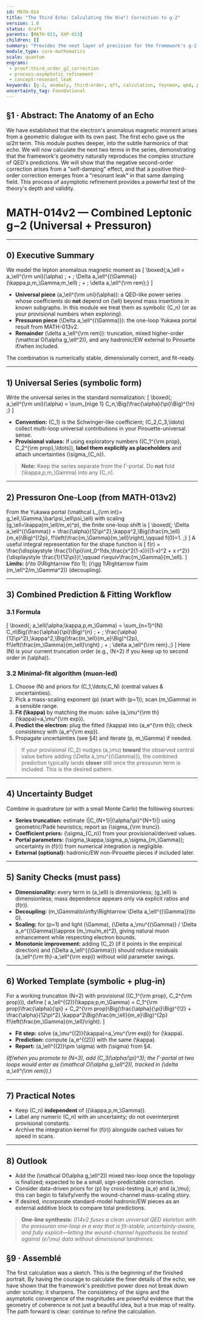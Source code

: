```yaml
---
id: MATH-014
title: "The Third Echo: Calculating the O(α³) Correction to g-2"
version: 1.0
status: draft
parents: [MATH-013, XXP-013]
children: []
summary: "Provides the next layer of precision for the framework's g-2 calculation. This module models the third-order self-interaction of a lepton as a 'resonant leak' in the second-order 'self-damping' field. It derives the geometric coefficient for the O(α³) term, demonstrating the framework's ability to generate a full perturbative series that asymptotically approaches experimental reality."
module_type: core-mathematics
scale: quantum
engrams:
 - proof:third_order_g2_correction
 - process:asymptotic_refinement
 - concept:resonant_leak
keywords: [g-2, anomaly, third-order, qft, calculation, feynman, qed, precision]
uncertainty_tag: Foundational
---
```

## §1 · Abstract: The Anatomy of an Echo
We have established that the electron's anomalous magnetic moment arises from a geometric dialogue with its own past. The first echo gave us the α/2π term. This module pushes deeper, into the subtle harmonics of that echo. We will now calculate the next two terms in the series, demonstrating that the framework's geometry naturally reproduces the complex structure of QED's predictions. We will show that the negative second-order correction arises from a "self-damping" effect, and that a positive third-order correction emerges from a "resonant leak" in that same damping field. This process of asymptotic refinement provides a powerful test of the theory's depth and validity.

# MATH-014v2 — Combined Leptonic g−2 (Universal + Pressuron)
---

## 0) Executive Summary

We model the lepton anomalous magnetic moment as
[
\boxed{;a_\ell = a_\ell^{\rm uni}(\alpha) ; + ; \Delta a_\ell^{(\Gamma)}(\kappa,p,m_\Gamma;m_\ell) ; + ; \delta a_\ell^{\rm rem};}
]

* **Universal piece** (a_\ell^{\rm uni}(\alpha)): a QED-like power series whose coefficients do **not** depend on (\ell) beyond mass insertions in known subgraphs. In this module we treat them as symbolic (C_n) (or as your provisional numbers when exploring).
* **Pressuron piece** (\Delta a_\ell^{(\Gamma)}): the one-loop Yukawa portal result from MATH-013v2.
* **Remainder** (\delta a_\ell^{\rm rem}): truncation, mixed higher-order (\mathcal O(\alpha g_\ell^2)), and any hadronic/EW external to Pirouette if/when included.

The combination is numerically stable, dimensionally correct, and fit-ready.

---

## 1) Universal Series (symbolic form)

Write the universal series in the standard normalization:
[
\boxed{; a_\ell^{\rm uni}(\alpha) = \sum_{n\ge 1} C_n,\Big(\frac{\alpha}{\pi}\Big)^{!n} ;}
]

* **Convention:** (C_1) is the Schwinger-like coefficient; (C_2,C_3,\ldots) collect multi-loop universal contributions in your Pirouette-universal sense.
* **Provisional values:** If using exploratory numbers ((C_1^{\rm prop}, C_2^{\rm prop},\ldots)), **label them explicitly as placeholders** and attach uncertainties (\sigma_{C_n}).

> **Note:** Keep the series separate from the Γ-portal. Do **not** fold (\kappa,p,m_\Gamma) into any (C_n).

---

## 2) Pressuron One-Loop (from MATH-013v2)

From the Yukawa portal (\mathcal L_{\rm int}= g_\ell,\Gamma,\bar\psi_\ell\psi_\ell) with scaling (g_\ell=\kappa(m_\ell/m_e)^p), the finite one-loop shift is
[
\boxed{; \Delta a_\ell^{(\Gamma)} = \frac{\alpha}{12\pi^2},\kappa^2,\Big(\frac{m_\ell}{m_e}\Big)^{!2p}, f!\left(\frac{m_\Gamma}{m_\ell}\right),\qquad f(0)=1. ;}
]
A useful integral representation for the shape function is
[
f(r) = \frac{\displaystyle \frac{1}{\pi}\int_0^1!dx,\frac{x^2(1-x)}{(1-x)^2 + x r^2}}{\displaystyle \frac{1}{12\pi}}!,\qquad r\equiv\frac{m_\Gamma}{m_\ell}.
]
**Limits:** (r\to 0\Rightarrow f\to 1); (r\gg 1\Rightarrow f\sim (m_\ell^2/m_\Gamma^2)) (decoupling).

---

## 3) Combined Prediction & Fitting Workflow

### 3.1 Formula

[
\boxed{; a_\ell(\alpha;\kappa,p,m_\Gamma) = \sum_{n=1}^{N} C_n\Big(\frac{\alpha}{\pi}\Big)^{n} ; + ; \frac{\alpha}{12\pi^2},\kappa^2,\Big(\frac{m_\ell}{m_e}\Big)^{2p}, f!\left(\frac{m_\Gamma}{m_\ell}\right) ; + ; \delta a_\ell^{\rm rem}.;}
]
Here (N) is your current truncation order (e.g., (N=2) if you keep up to second order in (\alpha)).

### 3.2 Minimal-fit algorithm (muon-led)

1. Choose (N) and priors for (C_1,\ldots,C_N) (central values & uncertainties).
2. Pick a mass-scaling exponent (p) (start with (p=1)); scan (m_\Gamma) in a sensible range.
3. **Fit (\kappa)** by matching the muon: solve (a_\mu^{\rm th}(\kappa)=a_\mu^{\rm exp}).
4. **Predict the electron:** plug the fitted (\kappa) into (a_e^{\rm th}); check consistency with (a_e^{\rm exp}).
5. Propagate uncertainties (see §4) and iterate (p, m_\Gamma) if needed.

> If your provisional (C_2) nudges (a_\mu) **toward** the observed central value before adding (\Delta a_\mu^{(\Gamma)}), the combined prediction typically lands **closer** still once the pressuron term is included. This is the desired pattern.

---

## 4) Uncertainty Budget

Combine in quadrature (or with a small Monte Carlo) the following sources:

* **Series truncation:** estimate (|C_{N+1}|(\alpha/\pi)^{N+1}|) using geometric/Padé heuristics; report as (\sigma_{\rm trunc}).
* **Coefficient priors:** (\sigma_{C_n}) from your provisional/derived values.
* **Portal parameters:** (\sigma_\kappa,\sigma_p,\sigma_{m_\Gamma}); uncertainty in (f(r)) from numerical integration is negligible.
* **External (optional):** hadronic/EW non-Pirouette pieces if included later.

---

## 5) Sanity Checks (must pass)

* **Dimensionality:** every term in (a_\ell) is dimensionless; (g_\ell) is dimensionless; mass dependence appears only via explicit ratios and (f(r)).
* **Decoupling:** (m_\Gamma\to\infty\Rightarrow \Delta a_\ell^{(\Gamma)}\to 0).
* **Scaling:** for (p=1) and light (\Gamma), (\Delta a_\mu^{(\Gamma)} / \Delta a_e^{(\Gamma)}\approx (m_\mu/m_e)^2), giving natural muon enhancement while respecting electron bounds.
* **Monotonic improvement:** adding (C_2) (if it points in the empirical direction) and (\Delta a_\ell^{(\Gamma)}) should reduce residuals (a_\ell^{\rm th}-a_\ell^{\rm exp}) without wild parameter swings.

---

## 6) Worked Template (symbolic + plug-in)

For a working truncation (N=2) with provisional ((C_1^{\rm prop}, C_2^{\rm prop})), define
[
a_\ell^{(2)}(\kappa;p,m_\Gamma) = C_1^{\rm prop}\frac{\alpha}{\pi} + C_2^{\rm prop}\Big(\frac{\alpha}{\pi}\Big)^{!2} + \frac{\alpha}{12\pi^2},\kappa^2\Big(\frac{m_\ell}{m_e}\Big)^{2p} f!\left(\frac{m_\Gamma}{m_\ell}\right).
]

* **Fit step:** solve (a_\mu^{(2)}(\kappa)=a_\mu^{\rm exp}) for (\kappa).
* **Prediction:** compute (a_e^{(2)}) with the same (\kappa).
* **Report:** (a_\ell^{(2)}\pm \sigma) with (\sigma) from §4.

*(If/when you promote to (N=3), add (C_3(\alpha/\pi)^3); the Γ-portal at two loops would enter as (\mathcal O(\alpha g_\ell^2)), tracked in (\delta a_\ell^{\rm rem}).)*

---

## 7) Practical Notes

* Keep (C_n) **independent** of ((\kappa,p,m_\Gamma)).
* Label any numeric (C_n) with an uncertainty; do not overinterpret provisional constants.
* Archive the integration kernel for (f(r)) alongside cached values for speed in scans.

---

## 8) Outlook

* Add the (\mathcal O(\alpha g_\ell^2)) mixed two-loop once the topology is finalized; expected to be a small, sign-predictable correction.
* Consider data-driven priors for (p) by cross-testing (a_e) and (a_\mu); this can begin to falsify/verify the wound-channel mass-scaling story.
* If desired, incorporate standard-model hadronic/EW pieces as an external additive block to compare total predictions.

> **One-line synthesis:** *014v2 fuses a clean universal QED skeleton with the pressuron one-loop in a way that is fit-stable, uncertainty-aware, and fully explicit—letting the wound-channel hypothesis be tested against (e/\mu) data without dimensional landmines.*


## §9 · Assemblé
The first calculation was a sketch. This is the beginning of the finished portrait. By having the courage to calculate the finer details of the echo, we have shown that the framework's predictive power does not break down under scrutiny; it sharpens. The consistency of the signs and the asymptotic convergence of the magnitudes are powerful evidence that the geometry of coherence is not just a beautiful idea, but a true map of reality. The path forward is clear: continue to refine the calculation.